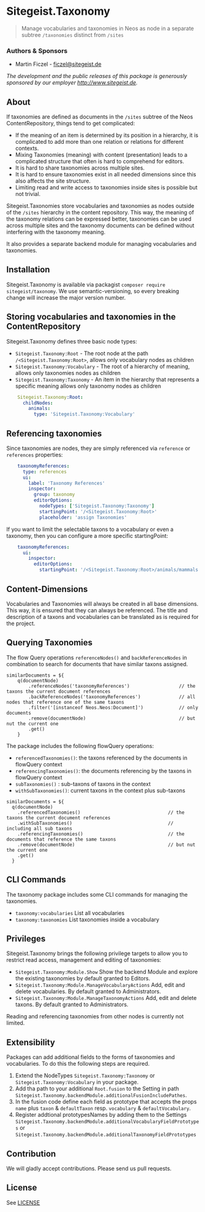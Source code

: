 # Sitegeist.Taxonomy

> Manage vocabularies and taxonomies in Neos as node in a separate subtree `/taxonomies` distinct from `/sites`

### Authors & Sponsors

* Martin Ficzel - ficzel@sitegeist.de

*The development and the public releases of this package is generously sponsored by our employer http://www.sitegeist.de.*

## About

If taxonomies are defined as documents in the `/sites` subtree of the Neos ContentRepository, things tend to get
complicated:

 - If the meaning of an item is determined by its position in a hierarchy, it is complicated to add more than one
   relation or relations for different contexts.
 - Mixing Taxonomies (meaning) with content (presentation) leads to a complicated structure that often is hard to
   comprehend for editors.
 - It is hard to share taxonomies across multiple sites.
 - It is hard to ensure taxonomies exist in all needed dimensions since this also affects the site structure.
 - Limiting read and write access to taxonomies inside sites is possible but not trivial.

Sitegeist.Taxonomies store vocabularies and taxonomies as nodes outside of the `/sites` hierarchy in the content
repository. This way, the meaning of the taxonomy relations can be expressed better, taxonomies can be used across
multiple sites and the taxonomy documents can be defined without interfering with the taxonomy meaning.

It also provides a separate backend module for managing vocabularies and taxonomies.

## Installation

Sitegeist.Taxonomy is available via packagist `composer require sitegeist/taxonomy`.
We use semantic-versioning, so every breaking change will increase the major version number.

## Storing vocabularies and taxonomies in the ContentRepository

Sitegeist.Taxonomy defines three basic node types:

- `Sitegeist.Taxonomy:Root` - The root node at the path `/<Sitegeist.Taxonomy:Root>`, allows only vocabulary nodes as children
- `Sitegeist.Taxonomy:Vocabulary` - The root of a hierarchy of meaning, allows only taxonomies nodes as children   
- `Sitegeist.Taxonomy:Taxonomy` - An item in the hierarchy that represents a specific meaning allows only taxonomy nodes as children

```YAML
    Sitegeist.Taxonomy:Root:
      childNodes:
        animals:
          type: 'Sitegeist.Taxonomy:Vocabulary'
```

## Referencing taxonomies

Since taxonomies are nodes, they are simply referenced via `reference` or `references` properties:

```YAML
    taxonomyReferences:
      type: references
      ui:
        label: 'Taxonomy References'
        inspector:
          group: taxonomy
          editorOptions:
            nodeTypes: ['Sitegeist.Taxonomy:Taxonomy']
            startingPoint: '/<Sitegeist.Taxonomy:Root>'
            placeholder: 'assign Taxonomies'
```

If you want to limit the selectable taxons to a vocabulary or even a taxonomy, then you can configure a more specific
startingPoint:

```YAML
    taxonomyReferences:
      ui:
        inspector:
          editorOptions:
            startingPoint: '/<Sitegeist.Taxonomy:Root>/animals/mammals'
```

## Content-Dimensions

Vocabularies and Taxonomies will always be created in all base dimensions. This way, it is ensured that they can
always be referenced. The title and description of a taxons and vocabularies can be translated as is required for
the project.

## Querying Taxonomies

The flow Query operations `referenceNodes()` and `backReferenceNodes` in combination to search for documents that have 
similar taxons assigned. 

```neosfusion
similarDocuments = ${
    q(documentNode)
        .referenceNodes('taxonomyReferences')                  // the taxons the current document references
        .backReferenceNodes('taxonomyReferences')              // all nodes that reference one of the same taxons
        .filter('[instanceof Neos.Neos:Document]')             // only documents
        .remove(documentNode)                                  // but nut the current one
        .get()
    }   
```

The package includes the following flowQuery operations:

- `referencedTaxonomies()`:  the taxons referenced by the documents in flowQuery context
- `referencingTaxonomies()`:  the documents referencing by the taxons in flowQuery context
- `subTaxonomies()` :  sub-taxons of taxons in the context
- `withSubTaxonomies()`:  current taxons in the context plus sub-taxons 

```neosfusion
similarDocuments = ${
  q(documentNode)
    .referencedTaxonomies()                                // the taxons the current document references
    .withSubTaxonomies()                                   // including all sub taxons
    .referencingTaxonomies()                               // the documents that reference the same taxons
    .remove(documentNode)                                  // but nut the current one
    .get()
  }   
```

## CLI Commands

The taxonomy package includes some CLI commands for managing the taxonomies.

- `taxonomy:vocabularies` List all vocabularies
- `taxonomy:taxonomies` List taxonomies inside a vocabulary

## Privileges

Sitegeist.Taxonomy brings the following privilege targets to allow you to restrict read access, management and editing
of taxonomies:

- `Sitegeist.Taxonomy:Module.Show` Show the backend Module and explore the existing taxonomies by default granted to Editors.
- `Sitegeist.Taxonomy:Module.ManageVocabularyActions` Add, edit and delete vocabularies. By default granted to Administrators.
- `Sitegeist.Taxonomy:Module.ManageTaxonomyActions` Add, edit and delete taxons. By default granted to Administrators.

Reading and referencing taxonomies from other nodes is currently not limited.

## Extensibility

Packages can add additional fields to the forms of taxonomies and vocabularies. To do this 
the following steps are required.

1. Extend the NodeTypes `Sitegeist.Taxonomy:Taxonomy` or `Sitegeist.Taxonomy:Vocabulary` in your package.
2. Add tha path to your additional `Root.fusion` to the Setting in path `Sitegeist.Taxonomy.backendModule.additionalFusionIncludePathes`.
3. In the fusion code define each field as prototype that accepts the props `name` plus `taxon` & `defaultTaxon` resp. `vocabulary` & `defaultVocabulary`. 
4. Register addtional prototypesNames by adding them to the Settings `Sitegeist.Taxonomy.backendModule.additionalVocabularyFieldPrototypes` or
   `Sitegeist.Taxonomy.backendModule.additionalTaxonomyFieldPrototypes`

## Contribution

We will gladly accept contributions. Please send us pull requests.

## License

See [LICENSE](./LICENSE)
